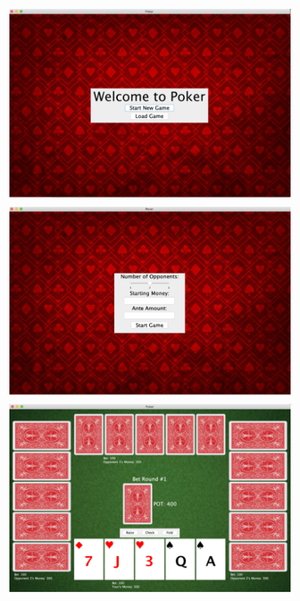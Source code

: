 ![Main Menu](/imgs/main-menu.png)

![User's options](/imgs/options.png)

![Game table](/imgs/table.png)